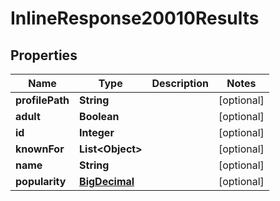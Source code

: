 
# InlineResponse20010Results

## Properties
Name | Type | Description | Notes
------------ | ------------- | ------------- | -------------
**profilePath** | **String** |  |  [optional]
**adult** | **Boolean** |  |  [optional]
**id** | **Integer** |  |  [optional]
**knownFor** | **List&lt;Object&gt;** |  |  [optional]
**name** | **String** |  |  [optional]
**popularity** | [**BigDecimal**](BigDecimal.md) |  |  [optional]




